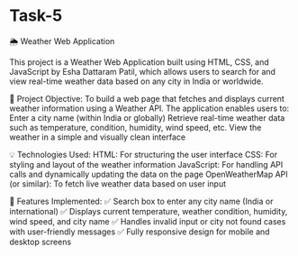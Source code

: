 # Task-5

🌦 Weather Web Application

This project is a Weather Web Application built using HTML, CSS, and JavaScript by Esha Dattaram Patil, which allows users to search for and view real-time weather data based on any city in India or worldwide.

🔸 Project Objective:
To build a web page that fetches and displays current weather information using a Weather API. The application enables users to:
Enter a city name (within India or globally)
Retrieve real-time weather data such as temperature, condition, humidity, wind speed, etc.
View the weather in a simple and visually clean interface

💡 Technologies Used:
HTML: For structuring the user interface
CSS: For styling and layout of the weather information
JavaScript: For handling API calls and dynamically updating the data on the page
OpenWeatherMap API (or similar): To fetch live weather data based on user input

🧠 Features Implemented:
✅ Search box to enter any city name (India or international)
✅ Displays current temperature, weather condition, humidity, wind speed, and city name
✅ Handles invalid input or city not found cases with user-friendly messages
✅ Fully responsive design for mobile and desktop screens




